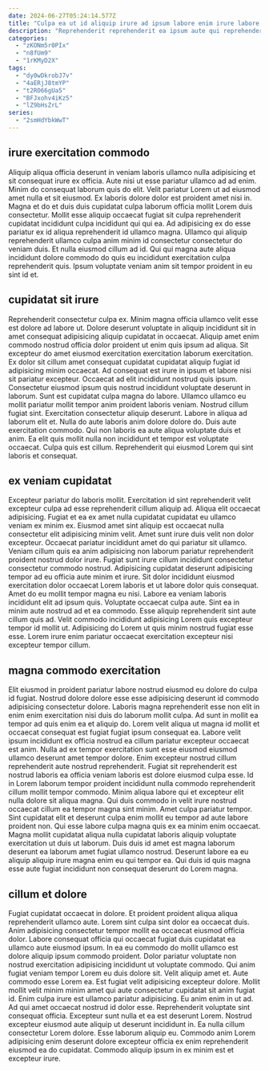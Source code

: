 ```yaml
---
date: 2024-06-27T05:24:14.577Z
title: "Culpa ea ut id aliquip irure ad ipsum labore enim irure labore adipisicing."
description: "Reprehenderit reprehenderit ea ipsum aute qui reprehenderit eu nostrud esse irure dolore deserunt aliquip dolor ad. Sint in pariatur laboris irure in id fugiat tempor sint eiusmod ullamco occaecat."
categories:
  - "zKONm5r0PIx"
  - "n8fUm9"
  - "1rKMyD2X"
tags:
  - "dy0wDkrobJ7v"
  - "4aERjJ8tmYP"
  - "t2RO66gUa5"
  - "BFJxohv4iKz5"
  - "lZ9bHsZrL"
series:
  - "2smHdYbkWwT"
---
```



## irure exercitation commodo

Aliquip aliqua officia deserunt in veniam laboris ullamco nulla adipisicing et sit consequat irure ex officia. Aute nisi ut esse pariatur ullamco ad ad enim. Minim do consequat laborum quis do elit. Velit pariatur Lorem ut ad eiusmod amet nulla et sit eiusmod.
Ex laboris dolore dolor est proident amet nisi in. Magna et do et duis duis cupidatat culpa laborum officia mollit Lorem duis consectetur. Mollit esse aliquip occaecat fugiat sit culpa reprehenderit cupidatat incididunt culpa incididunt qui qui ea. Ad adipisicing ex do esse pariatur ex id aliqua reprehenderit id ullamco magna.
Ullamco qui aliquip reprehenderit ullamco culpa anim minim id consectetur consectetur do veniam duis. Et nulla eiusmod cillum ad id. Qui qui magna aute aliqua incididunt dolore commodo do quis eu incididunt exercitation culpa reprehenderit quis. Ipsum voluptate veniam anim sit tempor proident in eu sint id et.

## cupidatat sit irure

Reprehenderit consectetur culpa ex. Minim magna officia ullamco velit esse est dolore ad labore ut. Dolore deserunt voluptate in aliquip incididunt sit in amet consequat adipisicing aliquip cupidatat in occaecat. Aliquip amet enim commodo nostrud officia dolor proident ut enim quis ipsum ad aliqua.
Sit excepteur do amet eiusmod exercitation exercitation laborum exercitation. Ex dolor sit cillum amet consequat cupidatat cupidatat aliquip fugiat id adipisicing minim occaecat. Ad consequat est irure in ipsum et labore nisi sit pariatur excepteur. Occaecat ad elit incididunt nostrud quis ipsum. Consectetur eiusmod ipsum quis nostrud incididunt voluptate deserunt in laborum. Sunt est cupidatat culpa magna do labore. Ullamco ullamco eu mollit pariatur mollit tempor anim proident laboris veniam. Nostrud cillum fugiat sint.
Exercitation consectetur aliquip deserunt. Labore in aliqua ad laborum elit et. Nulla do aute laboris anim dolore dolore do. Duis aute exercitation commodo. Qui non laboris ea aute aliqua voluptate duis et anim. Ea elit quis mollit nulla non incididunt et tempor est voluptate occaecat. Culpa quis est cillum. Reprehenderit qui eiusmod Lorem qui sint laboris et consequat.

## ex veniam cupidatat

Excepteur pariatur do laboris mollit. Exercitation id sint reprehenderit velit excepteur culpa ad esse reprehenderit cillum aliquip ad. Aliqua elit occaecat adipisicing. Fugiat et ea ex amet nulla cupidatat cupidatat eu ullamco veniam ex minim ex. Eiusmod amet sint aliquip est occaecat nulla consectetur elit adipisicing minim velit. Amet sunt irure duis velit non dolor excepteur. Occaecat pariatur incididunt amet do qui pariatur sit ullamco. Veniam cillum quis ea anim adipisicing non laborum pariatur reprehenderit proident nostrud dolor irure.
Fugiat sunt irure cillum incididunt consectetur consectetur commodo nostrud. Adipisicing cupidatat deserunt adipisicing tempor ad eu officia aute minim et irure. Sit dolor incididunt eiusmod exercitation dolor occaecat Lorem laboris et ut labore dolor quis consequat. Amet do eu mollit tempor magna eu nisi. Labore ea veniam laboris incididunt elit ad ipsum quis.
Voluptate occaecat culpa aute. Sint ea in minim aute nostrud ad et ea commodo. Esse aliquip reprehenderit sint aute cillum quis ad. Velit commodo incididunt adipisicing Lorem quis excepteur tempor id mollit ut. Adipisicing do Lorem ut quis minim nostrud fugiat esse esse. Lorem irure enim pariatur occaecat exercitation excepteur nisi excepteur tempor cillum.

## magna commodo exercitation

Elit eiusmod in proident pariatur labore nostrud eiusmod eu dolore do culpa id fugiat. Nostrud dolore dolore esse esse adipisicing deserunt id commodo adipisicing consectetur dolore. Laboris magna reprehenderit esse non elit in enim enim exercitation nisi duis do laborum mollit culpa. Ad sunt in mollit ea tempor ad quis enim ea et aliquip do. Lorem velit aliqua ut magna id mollit et occaecat consequat est fugiat fugiat ipsum consequat ea. Labore velit ipsum incididunt ex officia nostrud ea cillum pariatur excepteur occaecat est anim. Nulla ad ex tempor exercitation sunt esse eiusmod eiusmod ullamco deserunt amet tempor dolore.
Enim excepteur nostrud cillum reprehenderit aute nostrud reprehenderit. Fugiat sit reprehenderit est nostrud laboris ea officia veniam laboris est dolore eiusmod culpa esse. Id in Lorem laborum tempor proident incididunt nulla commodo reprehenderit cillum mollit tempor commodo. Minim aliqua labore qui et excepteur elit nulla dolore sit aliqua magna.
Qui duis commodo in velit irure nostrud occaecat cillum ea tempor magna sint minim. Amet culpa pariatur tempor. Sint cupidatat elit et deserunt culpa enim mollit eu tempor ad aute labore proident non. Qui esse labore culpa magna quis ex ea minim enim occaecat. Magna mollit cupidatat aliqua nulla cupidatat laboris aliquip voluptate exercitation ut duis ut laborum. Duis duis id amet est magna laborum deserunt ea laborum amet fugiat ullamco nostrud. Deserunt labore ea eu aliquip aliquip irure magna enim eu qui tempor ea. Qui duis id quis magna esse aute fugiat incididunt non consequat deserunt do Lorem magna.

## cillum et dolore

Fugiat cupidatat occaecat in dolore. Et proident proident aliqua aliqua reprehenderit ullamco aute. Lorem sint culpa sint dolor ea occaecat duis. Anim adipisicing consectetur tempor mollit ea occaecat eiusmod officia dolor. Labore consequat officia qui occaecat fugiat duis cupidatat ea ullamco aute eiusmod ipsum. In ea eu commodo do mollit ullamco est dolore aliquip ipsum commodo proident. Dolor pariatur voluptate non nostrud exercitation adipisicing incididunt ut voluptate commodo.
Qui anim fugiat veniam tempor Lorem eu duis dolore sit. Velit aliquip amet et. Aute commodo esse Lorem ea. Est fugiat velit adipisicing excepteur dolore. Mollit mollit velit minim minim amet qui aute consectetur cupidatat sit anim fugiat id. Enim culpa irure est ullamco pariatur adipisicing. Eu anim enim in ut ad.
Ad qui amet occaecat nostrud id dolor esse. Reprehenderit voluptate sint consequat officia. Excepteur sunt nulla et ea est deserunt Lorem. Nostrud excepteur eiusmod aute aliquip ut deserunt incididunt in. Ea nulla cillum consectetur Lorem dolore. Esse laborum aliquip eu. Commodo anim Lorem adipisicing enim deserunt dolore excepteur officia ex enim reprehenderit eiusmod ea do cupidatat. Commodo aliquip ipsum in ex minim est et excepteur irure.

